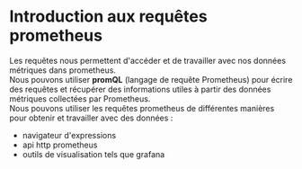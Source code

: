 # Introduction aux requêtes prometheus
Les requêtes nous permettent d'accéder et de travailler avec nos données métriques dans prometheus.<br>
Nous pouvons utiliser **promQL** (langage de requête Prometheus) pour écrire des requêtes et récupérer des informations utiles à partir des données métriques collectées par Prometheus.<br>
Nous pouvons utiliser les requêtes prometheus de différentes manières pour obtenir et travailler avec des données : <br>
- navigateur d'expressions
- api http prometheus
- outils de visualisation tels que grafana